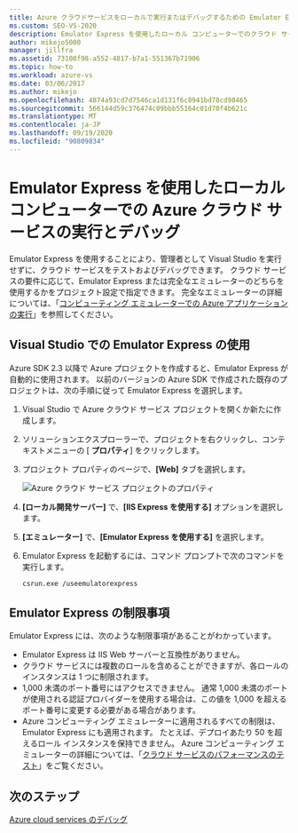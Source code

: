 ```yaml
---
title: Azure クラウドサービスをローカルで実行またはデバッグするための Emulator Express
ms.custom: SEO-VS-2020
description: Emulator Express を使用したローカル コンピューターでのクラウド サービス実行とデバッグ
author: mikejo5000
manager: jillfra
ms.assetid: 73108f98-a552-4817-b7a1-551367b71906
ms.topic: how-to
ms.workload: azure-vs
ms.date: 03/06/2017
ms.author: mikejo
ms.openlocfilehash: 4874a93cd7d7546ca1d131f6c8941bd78cd98465
ms.sourcegitcommit: 566144d59c376474c09bbb55164c01d70f4b621c
ms.translationtype: MT
ms.contentlocale: ja-JP
ms.lasthandoff: 09/19/2020
ms.locfileid: "90809834"
---
```

# <a name="using-emulator-express-to-run-and-debug-an-azure-cloud-service-on-a-local-machine"></a>Emulator Express を使用したローカル コンピューターでの Azure クラウド サービスの実行とデバッグ
Emulator Express を使用することにより、管理者として Visual Studio を実行せずに、クラウド サービスをテストおよびデバッグできます。 クラウド サービスの要件に応じて、Emulator Express または完全なエミュレーターのどちらを使用するかをプロジェクト設定で指定できます。 完全なエミュレーターの詳細については、「[コンピューティング エミュレーターでの Azure アプリケーションの実行](/azure/storage/common/storage-use-emulator)」を参照してください。

## <a name="using-emulator-express-in-visual-studio"></a>Visual Studio での Emulator Express の使用
Azure SDK 2.3 以降で Azure プロジェクトを作成すると、Emulator Express が自動的に使用されます。 以前のバージョンの Azure SDK で作成された既存のプロジェクトは、次の手順に従って Emulator Express を選択します。

1. Visual Studio で Azure クラウド サービス プロジェクトを開くか新たに作成します。

1. ソリューションエクスプローラーで、プロジェクトを右クリックし、コンテキストメニューの [ **プロパティ**] をクリックします。

1. プロジェクト プロパティのページで、**[Web]** タブを選択します。

    ![Azure クラウド サービス プロジェクトのプロパティ](./media/vs-azure-tools-emulator-express-debug-run/web-properties.png)

1. **[ローカル開発サーバー]** で、**[IIS Express を使用する]** オプションを選択します。

1. **[エミュレーター]** で、**[Emulator Express を使用する]** を選択します。

1. Emulator Express を起動するには、コマンド プロンプトで次のコマンドを実行します。

    ```
    csrun.exe /useemulatorexpress
    ```

## <a name="emulator-express-limitations"></a>Emulator Express の制限事項
Emulator Express には、次のような制限事項があることがわかっています。

- Emulator Express は IIS Web サーバーと互換性がありません。
- クラウド サービスには複数のロールを含めることができますが、各ロールのインスタンスは 1 つに制限されます。
- 1,000 未満のポート番号にはアクセスできません。 通常 1,000 未満のポートが使用される認証プロバイダーを使用する場合は、この値を 1,000 を超えるポート番号に変更する必要がある場合があります。
- Azure コンピューティング エミュレーターに適用されるすべての制限は、Emulator Express にも適用されます。 たとえば、デプロイあたり 50 を超えるロール インスタンスを保持できません。 Azure コンピューティング エミュレーターの詳細については、「[クラウド サービスのパフォーマンスのテスト](vs-azure-tools-performance-profiling-cloud-services.md)」をご覧ください。

## <a name="next-steps"></a>次のステップ
[Azure cloud services のデバッグ](vs-azure-tools-debugging-cloud-services-overview.md)
